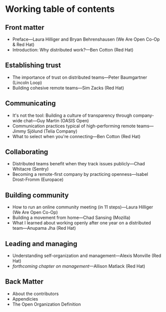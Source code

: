 # Working table of contents

## Front matter
- Preface—Laura Hilliger and Bryan Behrenshausen (We Are Open Co-Op & Red Hat)
- Introduction: Why distributed work?—Ben Cotton (Red Hat)

## Establishing trust
- The importance of trust on distributed teams—Peter Baumgartner (Lincoln Loop)
- Building cohesive remote teams—Sim Zacks (Red Hat)

## Communicating
- It's not the tool: Building a culture of transparency through company-wide chat—Guy Martin (OASIS Open)
- Communication practices typical of high-performing remote teams—Jimmy Sjölund (Telia Company)
- What to select when you're connecting—Ben Cotton (Red Hat)

## Collaborating
- Distributed teams benefit when they track issues publicly—Chad Whitacre (Sentry)
- Becoming a remote-first company by practicing openness—Isabel Drost-Fromm (Europace)

## Building community
- How to run an online community meeting (in 11 steps)—Laura Hilliger (We Are Open Co-Op)
- Building a movement from home—Chad Sansing (Mozilla)
- What I learned about working openly after one year on a distributed team—Anupama Jha (Red Hat)

## Leading and managing
- Understanding self-organization and management—Alexis Monville (Red Hat)
- *forthcoming chapter on management*—Allison Matlack (Red Hat)

## Back Matter
- About the contributors
- Appendicies
- The Open Organization Definition
